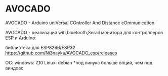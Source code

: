 # AVOCADO
AVOCADO - Arduino uniVersal COntroller And Distance cOmmunication

AVOCADO - реализация wifi,bluetooth,Serail монитора для контроллеров ESP и Arduino.

библиотека для ESP8266/ESP32
https://github.com/Ni3nayka/AVOCADO_esp/releases

OC:
windows: 7,10
Linux: debian
*под линукс больше опций, чем под виндовс

